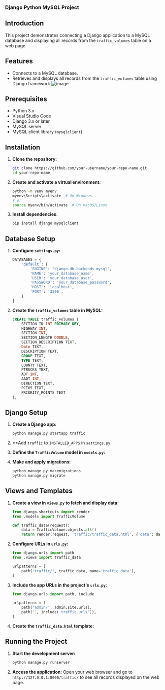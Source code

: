 ### Django Python MySQL Project

## Introduction
 This project demonstrates connecting a Django application to a MySQL database and displaying all records from the `traffic_volumes` table on a web page.

## Features

- Connects to a MySQL database.
- Retrieves and displays all records from the `traffic_volumes` table using Django framework
  ![image](https://github.com/freda1874/DjangoPythonProject_Beginner/assets/85437054/b7053a25-ec58-46a7-9a6c-7774456572ff)


## Prerequisites
- Python 3.x
- Visual Studio Code
- Django 3.x or later
- MySQL server
- MySQL client library (`mysqlclient`)

## Installation

1. **Clone the repository:**
   ```bash
   git clone https://github.com/your-username/your-repo-name.git
   cd your-repo-name
   ```

2. **Create and activate a virtual environment:**
   ```bash
   python -m venv myenv
   myenv\Scripts\activate  # On Windows
   # or
   source myenv/bin/activate  # On macOS/Linux
   ```

3. **Install dependencies:**
   ```bash
   pip install django mysqlclient
   ```

## Database Setup

1. **Configure `settings.py`:**
   ```python
   DATABASES = {
       'default': {
           'ENGINE': 'django.db.backends.mysql',
           'NAME': 'your_database_name',
           'USER': 'your_database_user',
           'PASSWORD': 'your_database_password',
           'HOST': 'localhost',
           'PORT': '3306',
       }
   }
   ```

2. **Create the `traffic_volumes` table in MySQL:**
   ```sql
   CREATE TABLE traffic_volumes (
       SECTION_ID INT PRIMARY KEY,
       HIGHWAY INT,
       SECTION INT,
       SECTION_LENGTH DOUBLE,
       SECTION_DESCRIPTION TEXT,
       Date TEXT,
       DESCRIPTION TEXT,
       GROUP TEXT,
       TYPE TEXT,
       COUNTY TEXT,
       PTRUCKS TEXT,
       ADT INT,
       AADT INT,
       DIRECTION TEXT,
       PCT85 TEXT,
       PRIORITY_POINTS TEXT
   );
   ```

## Django Setup

1. **Create a Django app:**
   ```bash
   python manage.py startapp traffic
   ```

2. **Add `traffic` to `INSTALLED_APPS` in `settings.py`.

3. **Define the `TrafficVolume` model in `models.py`:**


4. **Make and apply migrations:**
   ```bash
   python manage.py makemigrations
   python manage.py migrate
   ```

## Views and Templates

1. **Create a view in `views.py` to fetch and display data:**
   ```python
   from django.shortcuts import render
   from .models import TrafficVolume

   def traffic_data(request):
       data = TrafficVolume.objects.all()
       return render(request, 'traffic/traffic_data.html', {'data': data, 'author': 'Your Name'})
   ```

2. **Configure URLs in `urls.py`:**
   ```python
   from django.urls import path
   from .views import traffic_data

   urlpatterns = [
       path('traffic/', traffic_data, name='traffic_data'),
   ]
   ```

3. **Include the app URLs in the project's `urls.py`:**
   ```python
   from django.urls import path, include

   urlpatterns = [
       path('admin/', admin.site.urls),
       path('', include('traffic.urls')),
   ]
   ```

4. **Create the `traffic_data.html` template:**
  

## Running the Project

1. **Start the development server:**
   ```bash
   python manage.py runserver
   ```

2. **Access the application:**
   Open your web browser and go to `http://127.0.0.1:8000/traffic/` to see all records displayed on the web page.


